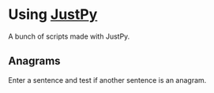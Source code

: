 # Using [JustPy](https://justpy.io)
A bunch of scripts made with JustPy.

## Anagrams
Enter a sentence and test if another sentence is an anagram.
